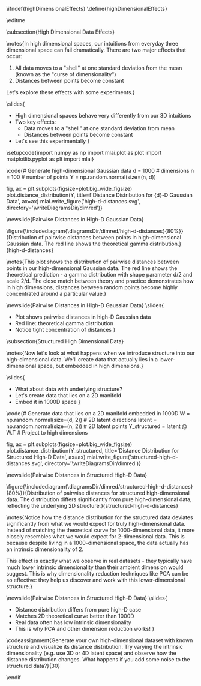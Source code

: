 \ifndef{highDimensionalEffects}
\define{highDimensionalEffects}

\editme

\subsection{High Dimensional Data Effects}

\notes{In high dimensional spaces, our intuitions from everyday three dimensional space can fail dramatically. There are two major effects that occur:

1. All data moves to a "shell" at one standard deviation from the mean (known as the "curse of dimensionality")
2. Distances between points become constant

Let's explore these effects with some experiments.}

\slides{
* High dimensional spaces behave very differently from our 3D intuitions
* Two key effects:
  * Data moves to a "shell" at one standard deviation from mean
  * Distances between points become constant
* Let's see this experimentally
}

\setupcode{import numpy as np
import mlai.plot as plot
import matplotlib.pyplot as plt
import mlai}

\code{# Generate high-dimensional Gaussian data
d = 1000  # dimensions
n = 100   # number of points
Y = np.random.normal(size=(n, d))

fig, ax = plt.subplots(figsize=plot.big_wide_figsize)
plot.distance_distribution(Y, title=f'Distance Distribution for {d}-D Gaussian Data', ax=ax)
mlai.write_figure('high-d-distances.svg', directory='\writeDiagramsDir/dimred')}

\newslide{Pairwise Distances in High-D Gaussian Data}

\figure{\includediagram{\diagramsDir/dimred/high-d-distances}{80%}}{Distribution of pairwise distances between points in high-dimensional Gaussian data. The red line shows the theoretical gamma distribution.}{high-d-distances}

\notes{This plot shows the distribution of pairwise distances between points in our high-dimensional Gaussian data. The red line shows the theoretical prediction - a gamma distribution with shape parameter d/2 and scale 2/d. The close match between theory and practice demonstrates how in high dimensions, distances between random points become highly concentrated around a particular value.}

\newslide{Pairwise Distances in High-D Gaussian Data}
\slides{
* Plot shows pairwise distances in high-D Gaussian data
* Red line: theoretical gamma distribution
* Notice tight concentration of distances
}

\subsection{Structured High Dimensional Data}

\notes{Now let's look at what happens when we introduce structure into our high-dimensional data. We'll create data that actually lies in a lower-dimensional space, but embedded in high dimensions.}

\slides{
* What about data with underlying structure?
* Let's create data that lies on a 2D manifold
* Embed it in 1000D space
}

\code{# Generate data that lies on a 2D manifold embedded in 1000D
W = np.random.normal(size=(d, 2))  # 2D latent directions
latent = np.random.normal(size=(n, 2))  # 2D latent points
Y_structured = latent @ W.T  # Project to high dimensions

fig, ax = plt.subplots(figsize=plot.big_wide_figsize)
plot.distance_distribution(Y_structured, 
                         title='Distance Distribution for Structured High-D Data', 
                         ax=ax)
mlai.write_figure('structured-high-d-distances.svg', directory='\writeDiagramsDir/dimred')}

\newslide{Pairwise Distances in Structured High-D Data}

\figure{\includediagram{\diagramsDir/dimred/structured-high-d-distances}{80%}}{Distribution of pairwise distances for structured high-dimensional data. The distribution differs significantly from pure high-dimensional data, reflecting the underlying 2D structure.}{structured-high-d-distances}

\notes{Notice how the distance distribution for the structured data deviates significantly from what we would expect for truly high-dimensional data. Instead of matching the theoretical curve for 1000-dimensional data, it more closely resembles what we would expect for 2-dimensional data. This is because despite living in a 1000-dimensional space, the data actually has an intrinsic dimensionality of 2.

This effect is exactly what we observe in real datasets - they typically have much lower intrinsic dimensionality than their ambient dimension would suggest. This is why dimensionality reduction techniques like PCA can be so effective: they help us discover and work with this lower-dimensional structure.}

\newslide{Pairwise Distances in Structured High-D Data}
\slides{
* Distance distribution differs from pure high-D case
* Matches 2D theoretical curve better than 1000D
* Real data often has low intrinsic dimensionality
* This is why PCA and other dimension reduction works!
}

\codeassignment{Generate your own high-dimensional dataset with known structure and visualize its distance distribution. Try varying the intrinsic dimensionality (e.g. use 3D or 4D latent space) and observe how the distance distribution changes. What happens if you add some noise to the structured data?}{30}

\endif
